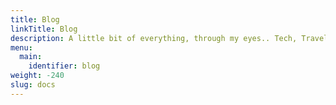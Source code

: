 ```yaml
---
title: Blog
linkTitle: Blog
description: A little bit of everything, through my eyes.. Tech, Travel, Food, Quotes, Love, Life and more!
menu:
  main:
    identifier: blog
weight: -240
slug: docs
---
```


